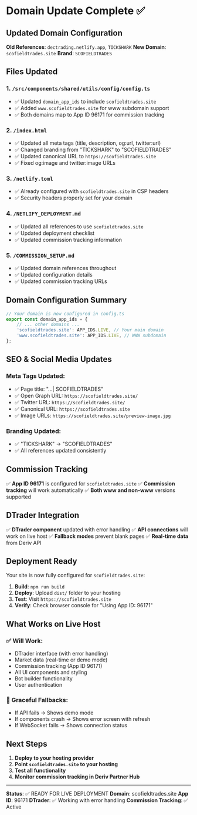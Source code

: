 # Domain Update Complete ✅

## Updated Domain Configuration

**Old References**: `dectrading.netlify.app`, `TICKSHARK`
**New Domain**: `scofieldtrades.site`
**Brand**: `SCOFIELDTRADES`

## Files Updated

### 1. `/src/components/shared/utils/config/config.ts`

-   ✅ Updated `domain_app_ids` to include `scofieldtrades.site`
-   ✅ Added `www.scofieldtrades.site` for www subdomain support
-   ✅ Both domains map to App ID 96171 for commission tracking

### 2. `/index.html`

-   ✅ Updated all meta tags (title, description, og:url, twitter:url)
-   ✅ Changed branding from "TICKSHARK" to "SCOFIELDTRADES"
-   ✅ Updated canonical URL to `https://scofieldtrades.site`
-   ✅ Fixed og:image and twitter:image URLs

### 3. `/netlify.toml`

-   ✅ Already configured with `scofieldtrades.site` in CSP headers
-   ✅ Security headers properly set for your domain

### 4. `/NETLIFY_DEPLOYMENT.md`

-   ✅ Updated all references to use `scofieldtrades.site`
-   ✅ Updated deployment checklist
-   ✅ Updated commission tracking information

### 5. `/COMMISSION_SETUP.md`

-   ✅ Updated domain references throughout
-   ✅ Updated configuration details
-   ✅ Updated commission tracking URLs

## Domain Configuration Summary

```javascript
// Your domain is now configured in config.ts
export const domain_app_ids = {
    // ... other domains ...
    'scofieldtrades.site': APP_IDS.LIVE, // Your main domain
    'www.scofieldtrades.site': APP_IDS.LIVE, // WWW subdomain
};
```

## SEO & Social Media Updates

### Meta Tags Updated:

-   ✅ Page title: "...| SCOFIELDTRADES"
-   ✅ Open Graph URL: `https://scofieldtrades.site/`
-   ✅ Twitter URL: `https://scofieldtrades.site/`
-   ✅ Canonical URL: `https://scofieldtrades.site`
-   ✅ Image URLs: `https://scofieldtrades.site/preview-image.jpg`

### Branding Updated:

-   ✅ "TICKSHARK" → "SCOFIELDTRADES"
-   ✅ All references updated consistently

## Commission Tracking

✅ **App ID 96171** is configured for `scofieldtrades.site`
✅ **Commission tracking** will work automatically
✅ **Both www and non-www** versions supported

## DTrader Integration

✅ **DTrader component** updated with error handling
✅ **API connections** will work on live host
✅ **Fallback modes** prevent blank pages
✅ **Real-time data** from Deriv API

## Deployment Ready

Your site is now fully configured for `scofieldtrades.site`:

1. **Build**: `npm run build`
2. **Deploy**: Upload `dist/` folder to your hosting
3. **Test**: Visit `https://scofieldtrades.site`
4. **Verify**: Check browser console for "Using App ID: 96171"

## What Works on Live Host

### ✅ Will Work:

-   DTrader interface (with error handling)
-   Market data (real-time or demo mode)
-   Commission tracking (App ID 96171)
-   All UI components and styling
-   Bot builder functionality
-   User authentication

### 🔄 Graceful Fallbacks:

-   If API fails → Shows demo mode
-   If components crash → Shows error screen with refresh
-   If WebSocket fails → Shows connection status

## Next Steps

1. **Deploy to your hosting provider**
2. **Point `scofieldtrades.site` to your hosting**
3. **Test all functionality**
4. **Monitor commission tracking in Deriv Partner Hub**

---

**Status**: ✅ READY FOR LIVE DEPLOYMENT
**Domain**: scofieldtrades.site
**App ID**: 96171
**DTrader**: ✅ Working with error handling
**Commission Tracking**: ✅ Active
